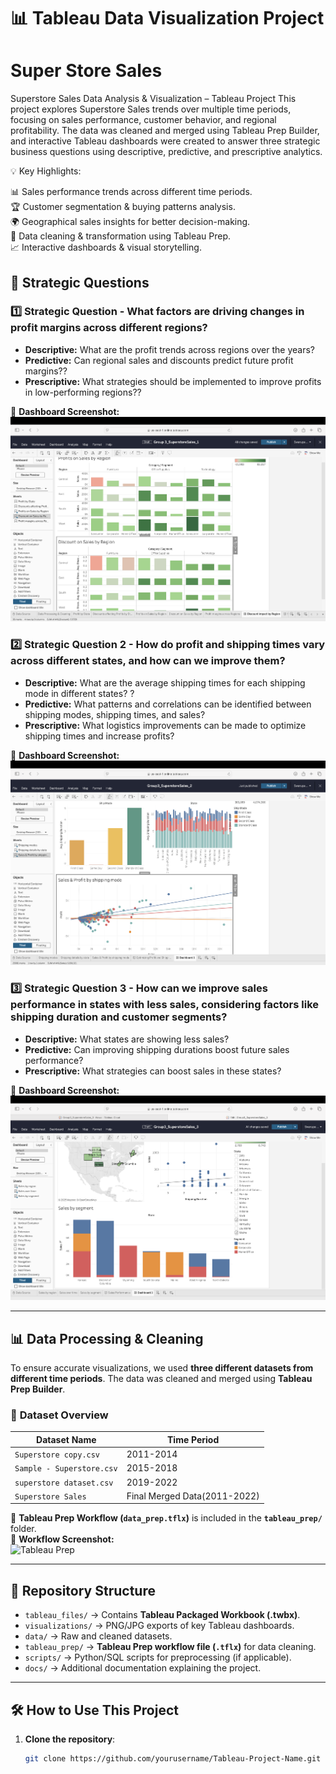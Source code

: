 # 📊 Tableau Data Visualization Project

# Super Store Sales
Superstore Sales Data Analysis & Visualization – Tableau Project
This project explores Superstore Sales trends over multiple time periods, focusing on sales performance, customer behavior, and regional profitability. The data was cleaned and merged using Tableau Prep Builder, and interactive Tableau dashboards were created to answer three strategic business questions using descriptive, predictive, and prescriptive analytics.

💡 Key Highlights:

📊 Sales performance trends across different time periods.  
🏆 Customer segmentation & buying patterns analysis.  
🌍 Geographical sales insights for better decision-making.  
🔄 Data cleaning & transformation using Tableau Prep.  
📈 Interactive dashboards & visual storytelling.  


## 📌 Strategic Questions 
### **1️⃣ Strategic Question - What factors are driving changes in profit margins across different regions?**
   - **Descriptive:** What are the profit trends across regions over the years?
   - **Predictive:** Can regional sales and discounts predict future profit margins??
   - **Prescriptive:** What strategies should be implemented to improve profits in low-performing regions??

🔹 **Dashboard Screenshot:**  
![Dashboard](visualizations/question1_dashboard.png)

### **2️⃣ Strategic Question 2 -	How do profit and shipping times vary across different states, and how can we improve them?**
   - **Descriptive:** What are the average shipping times for each shipping mode in different states? ?
   - **Predictive:** What patterns and correlations can be identified between shipping modes, shipping times, and sales?
   - **Prescriptive:** What logistics improvements can be made to optimize shipping times and increase profits?

🔹 **Dashboard Screenshot:**  
![Dashboard](visualizations/question2_dashboard.png)

### **3️⃣ Strategic Question 3 - 	How can we improve sales performance in states with less sales, considering factors like shipping duration and customer segments?**
   - **Descriptive:** What states are showing less sales? 
   - **Predictive:** Can improving shipping durations boost future sales performance?
   - **Prescriptive:** What strategies can boost sales in these states?

🔹 **Dashboard Screenshot:**  
![Dashboard](visualizations/question3_dashboard.png)

---

## 📊 Data Processing & Cleaning
To ensure accurate visualizations, we used **three different datasets from different time periods**. The data was cleaned and merged using **Tableau Prep Builder**.

### 📂 **Dataset Overview**
| Dataset Name       | Time Period |
|-------------------|------------|
| `Superstore copy.csv`   | 2011-2014   | 
| `Sample - Superstore.csv`   | 2015-2018   |
| `superstore dataset.csv`   | 2019-2022   | 
| `Superstore Sales` | Final Merged Data(2011-2022) | Processed via Tableau Prep |

🔹 **Tableau Prep Workflow (`data_prep.tflx`)** is included in the **`tableau_prep/`** folder.  
🔹 **Workflow Screenshot:**  
![Tableau Prep](tableau_prep/prep_workflow_screenshot.png)

---

## 📂 Repository Structure
- `tableau_files/` → Contains **Tableau Packaged Workbook (.twbx)**.
- `visualizations/` → PNG/JPG exports of key Tableau dashboards.
- `data/` → Raw and cleaned datasets.
- `tableau_prep/` → **Tableau Prep workflow file (`.tflx`)** for data cleaning.
- `scripts/` → Python/SQL scripts for preprocessing (if applicable).
- `docs/` → Additional documentation explaining the project.

---

## 🛠️ **How to Use This Project**
1. **Clone the repository**:
   ```sh
   git clone https://github.com/yourusername/Tableau-Project-Name.git
